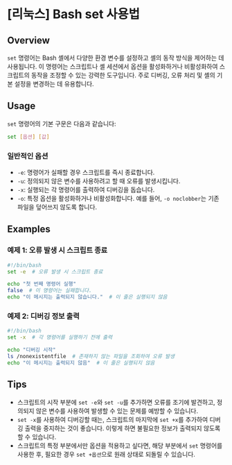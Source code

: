 # [리눅스] Bash set 사용법

## Overview
`set` 명령어는 Bash 셸에서 다양한 환경 변수를 설정하고 셸의 동작 방식을 제어하는 데 사용됩니다. 이 명령어는 스크립트나 셸 세션에서 옵션을 활성화하거나 비활성화하여 스크립트의 동작을 조정할 수 있는 강력한 도구입니다. 주로 디버깅, 오류 처리 및 셸의 기본 설정을 변경하는 데 유용합니다.

## Usage
`set` 명령어의 기본 구문은 다음과 같습니다:

```bash
set [옵션] [값]
```

### 일반적인 옵션
- `-e`: 명령어가 실패할 경우 스크립트를 즉시 종료합니다.
- `-u`: 정의되지 않은 변수를 사용하려고 할 때 오류를 발생시킵니다.
- `-x`: 실행되는 각 명령어를 출력하여 디버깅을 돕습니다.
- `-o`: 특정 옵션을 활성화하거나 비활성화합니다. 예를 들어, `-o noclobber`는 기존 파일을 덮어쓰지 않도록 합니다.

## Examples
### 예제 1: 오류 발생 시 스크립트 종료
```bash
#!/bin/bash
set -e  # 오류 발생 시 스크립트 종료

echo "첫 번째 명령어 실행"
false  # 이 명령어는 실패합니다.
echo "이 메시지는 출력되지 않습니다."  # 이 줄은 실행되지 않음
```

### 예제 2: 디버깅 정보 출력
```bash
#!/bin/bash
set -x  # 각 명령어를 실행하기 전에 출력

echo "디버깅 시작"
ls /nonexistentfile  # 존재하지 않는 파일을 조회하여 오류 발생
echo "이 메시지는 출력되지 않음"  # 이 줄은 실행되지 않음
```

## Tips
- 스크립트의 시작 부분에 `set -e`와 `set -u`를 추가하면 오류를 조기에 발견하고, 정의되지 않은 변수를 사용하여 발생할 수 있는 문제를 예방할 수 있습니다.
- `set -x`를 사용하여 디버깅할 때는, 스크립트의 마지막에 `set +x`를 추가하여 디버깅 출력을 중지하는 것이 좋습니다. 이렇게 하면 불필요한 정보가 출력되지 않도록 할 수 있습니다.
- 스크립트의 특정 부분에서만 옵션을 적용하고 싶다면, 해당 부분에서 `set` 명령어를 사용한 후, 필요한 경우 `set +옵션`으로 원래 상태로 되돌릴 수 있습니다.